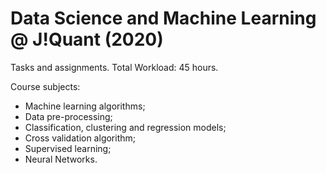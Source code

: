 # Data Science and Machine Learning @ J!Quant (2020)
Tasks and assignments.
Total Workload: 45 hours.

Course subjects:
- Machine learning algorithms;
- Data pre-processing;
- Classification, clustering and regression models;
- Cross validation algorithm;
- Supervised learning;
- Neural Networks.
